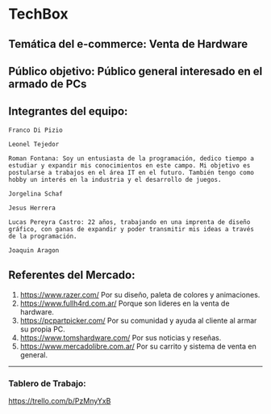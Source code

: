 # **TechBox**

## **Temática del e-commerce:** Venta de Hardware

## **Público objetivo:** Público general interesado en el armado de PCs

## **Integrantes del equipo:**
```
Franco Di Pizio

Leonel Tejedor

Roman Fontana: Soy un entusiasta de la programación, dedico tiempo a estudiar y expandir mis conocimientos en este campo. Mi objetivo es postularse a trabajos en el área IT en el futuro. También tengo como hobby un interés en la industria y el desarrollo de juegos.

Jorgelina Schaf

Jesus Herrera

Lucas Pereyra Castro: 22 años, trabajando en una imprenta de diseño gráfico, con ganas de expandir y poder transmitir mis ideas a través de la programación.

Joaquin Aragon
```

## Referentes del Mercado:
1. https://www.razer.com/ Por su diseño, paleta de colores y animaciones.
2. https://www.fullh4rd.com.ar/ Porque son lideres en la venta de hardware.
3. https://pcpartpicker.com/ Por su comunidad y ayuda al cliente al armar su propia PC.
4. https://www.tomshardware.com/ Por sus noticias y reseñas.
5. https://www.mercadolibre.com.ar/ Por su carrito y sistema de venta en general.

--- 

### Tablero de Trabajo:
https://trello.com/b/PzMnyYxB
